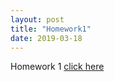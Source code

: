 ```yaml
---
layout: post
title: "Homework1"
date: 2019-03-18
---
```


Homework 1 [click here]({{site.baseurl}/assets/homework.pdf)
